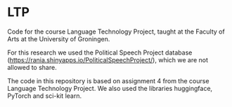 # LTP
Code for the course Language Technology Project, taught at the Faculty of Arts at the University of Groningen.

For this research we used the Political Speech Project database (https://rania.shinyapps.io/PoliticalSpeechProject/), which we are not allowed to share.

The code in this repository is based on assignment 4 from the course Language Technology Project. We also used the libraries huggingface, PyTorch and sci-kit learn.